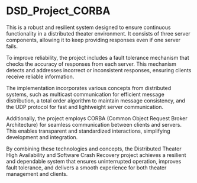 # DSD_Project_CORBA

This is a robust and resilient system designed to ensure continuous functionality in a distributed theater environment. It consists of three server components, allowing it to keep providing responses even if one server fails.

To improve reliability, the project includes a fault tolerance mechanism that checks the accuracy of responses from each server. This mechanism detects and addresses incorrect or inconsistent responses, ensuring clients receive reliable information.

The implementation incorporates various concepts from distributed systems, such as multicast communication for efficient message distribution, a total order algorithm to maintain message consistency, and the UDP protocol for fast and lightweight server communication.

Additionally, the project employs CORBA (Common Object Request Broker Architecture) for seamless communication between clients and servers. This enables transparent and standardized interactions, simplifying development and integration.

By combining these technologies and concepts, the Distributed Theater High Availability and Software Crash Recovery project achieves a resilient and dependable system that ensures uninterrupted operation, improves fault tolerance, and delivers a smooth experience for both theater management and clients.





